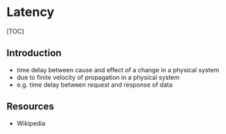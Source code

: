 # Latency

[TOC]



## Introduction

- time delay between cause and effect of a change in a physical system
- due to finite velocity of propagation in a physical system
- e.g. time delay between request and response of data



## Resources

- Wikipedia